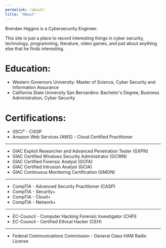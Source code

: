 ```yaml
---
permalink: /about/
title: "About"
---
```

Brendan Higgins is a Cybersecurity Engineer.

This site is just a place to record interesting things in cyber security, technology, programming, literature, video games, and just about anything else that he finds interesting.

# Education:
* Western Governors University: Master of Science, Cyber Security and Information Assurance
* California State University San Bernardino: Bachelor's Degree, Business Administration, Cyber Security

# Certifications:
* (ISC)² - CISSP
* Amazon Web Services (AWS) - Cloud Certified Practitioner
<hr>

* GIAC Exploit Researcher and Advanced Penetration Tester (GXPN)
* GIAC Certified Windows Security Administrator (GCWN)
* GIAC Certified Forensic Analyst (GCFA)
* GIAC Certified Intrusion Analyst (GCIA)
* GIAC Continuous Monitoring Certification (GMON)
<hr>

* CompTIA - Advanced Security Practitioner (CASP)
* CompTIA - Security+
* CompTIA - Cloud+
* CompTIA - Network+
<hr>

* EC-Council - Computer Hacking Forensic Investigator (CHFI)
* EC-Council - Certified Ethical Hacker (CEH)
<hr>

* Federal Communications Commission - General Class HAM Radio License
